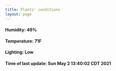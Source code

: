 ```yaml
---
title: Plants' conditions
layout: page
---
```



#### Humidity: 49%
#### Temperature: 71F
#### Lighting: Low
#### Time of last update: Sun May  2 13:40:02 CDT 2021
